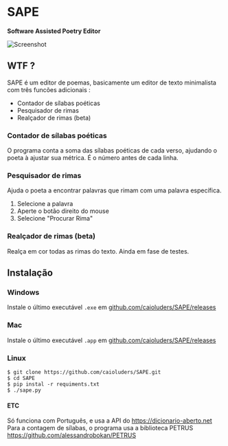 # SAPE
**Software Assisted Poetry Editor**

![Screenshot](https://i.imgur.com/EWA3UWD.png)

## WTF ?
SAPE é um editor de poemas, basicamente um editor de texto minimalista com três funcões adicionais : 
* Contador de sílabas poéticas
* Pesquisador de rimas
* Realçador de rimas (beta)

### Contador de sílabas poéticas
O programa conta a soma das sílabas poéticas de cada verso, ajudando o poeta à ajustar sua métrica. É o número antes de cada linha.

### Pesquisador de rimas
Ajuda o poeta a encontrar palavras que rimam com uma palavra específica.
1. Selecione a palavra
2. Aperte o botão direito do mouse
3. Selecione "Procurar Rima"

### Realçador de rimas (beta)
Realça em cor todas as rimas do texto. Ainda em fase de testes.

## Instalação

### Windows

Instale o último executável `.exe` em [github.com/caioluders/SAPE/releases](https://github.com/caioluders/SAPE/releases/)

### Mac

Instale o último executável `.app` em [github.com/caioluders/SAPE/releases](https://github.com/caioluders/SAPE/releases/)
### Linux

```
$ git clone https://github.com/caioluders/SAPE.git
$ cd SAPE
$ pip instal -r requiments.txt
$ ./sape.py
```

#### ETC
Só funciona com Português, e usa a API do https://dicionario-aberto.net
Para a contagem de sílabas, o programa usa a biblioteca PETRUS https://github.com/alessandrobokan/PETRUS
